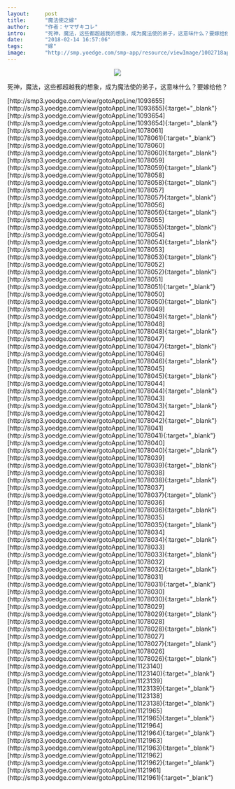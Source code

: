 ```yaml
---
layout:     post
title:      "魔法使之嫁"
author:     "作者：ヤマザキコレ"
intro:      "死神，魔法，这些都超越我的想象，成为魔法使的弟子，这意味什么？要嫁给他？"
date:       "2018-02-14 16:57:06"
tags:       "嫁"
image:      "http://smp.yoedge.com/smp-app/resource/viewImage/1002718appline.png"
---
```

<div style="text-align: center">
<p><img src="http://smp.yoedge.com/smp-app/resource/viewImage/1002718appline.png"/></p>
</div>
<p class="post-meta">
<span>死神，魔法，这些都超越我的想象，成为魔法使的弟子，这意味什么？要嫁给他？</span>
</p>
[http://smp3.yoedge.com/view/gotoAppLine/1093655](http://smp3.yoedge.com/view/gotoAppLine/1093655){:target="_blank"}
[http://smp3.yoedge.com/view/gotoAppLine/1093654](http://smp3.yoedge.com/view/gotoAppLine/1093654){:target="_blank"}
[http://smp3.yoedge.com/view/gotoAppLine/1078061](http://smp3.yoedge.com/view/gotoAppLine/1078061){:target="_blank"}
[http://smp3.yoedge.com/view/gotoAppLine/1078060](http://smp3.yoedge.com/view/gotoAppLine/1078060){:target="_blank"}
[http://smp3.yoedge.com/view/gotoAppLine/1078059](http://smp3.yoedge.com/view/gotoAppLine/1078059){:target="_blank"}
[http://smp3.yoedge.com/view/gotoAppLine/1078058](http://smp3.yoedge.com/view/gotoAppLine/1078058){:target="_blank"}
[http://smp3.yoedge.com/view/gotoAppLine/1078057](http://smp3.yoedge.com/view/gotoAppLine/1078057){:target="_blank"}
[http://smp3.yoedge.com/view/gotoAppLine/1078056](http://smp3.yoedge.com/view/gotoAppLine/1078056){:target="_blank"}
[http://smp3.yoedge.com/view/gotoAppLine/1078055](http://smp3.yoedge.com/view/gotoAppLine/1078055){:target="_blank"}
[http://smp3.yoedge.com/view/gotoAppLine/1078054](http://smp3.yoedge.com/view/gotoAppLine/1078054){:target="_blank"}
[http://smp3.yoedge.com/view/gotoAppLine/1078053](http://smp3.yoedge.com/view/gotoAppLine/1078053){:target="_blank"}
[http://smp3.yoedge.com/view/gotoAppLine/1078052](http://smp3.yoedge.com/view/gotoAppLine/1078052){:target="_blank"}
[http://smp3.yoedge.com/view/gotoAppLine/1078051](http://smp3.yoedge.com/view/gotoAppLine/1078051){:target="_blank"}
[http://smp3.yoedge.com/view/gotoAppLine/1078050](http://smp3.yoedge.com/view/gotoAppLine/1078050){:target="_blank"}
[http://smp3.yoedge.com/view/gotoAppLine/1078049](http://smp3.yoedge.com/view/gotoAppLine/1078049){:target="_blank"}
[http://smp3.yoedge.com/view/gotoAppLine/1078048](http://smp3.yoedge.com/view/gotoAppLine/1078048){:target="_blank"}
[http://smp3.yoedge.com/view/gotoAppLine/1078047](http://smp3.yoedge.com/view/gotoAppLine/1078047){:target="_blank"}
[http://smp3.yoedge.com/view/gotoAppLine/1078046](http://smp3.yoedge.com/view/gotoAppLine/1078046){:target="_blank"}
[http://smp3.yoedge.com/view/gotoAppLine/1078045](http://smp3.yoedge.com/view/gotoAppLine/1078045){:target="_blank"}
[http://smp3.yoedge.com/view/gotoAppLine/1078044](http://smp3.yoedge.com/view/gotoAppLine/1078044){:target="_blank"}
[http://smp3.yoedge.com/view/gotoAppLine/1078043](http://smp3.yoedge.com/view/gotoAppLine/1078043){:target="_blank"}
[http://smp3.yoedge.com/view/gotoAppLine/1078042](http://smp3.yoedge.com/view/gotoAppLine/1078042){:target="_blank"}
[http://smp3.yoedge.com/view/gotoAppLine/1078041](http://smp3.yoedge.com/view/gotoAppLine/1078041){:target="_blank"}
[http://smp3.yoedge.com/view/gotoAppLine/1078040](http://smp3.yoedge.com/view/gotoAppLine/1078040){:target="_blank"}
[http://smp3.yoedge.com/view/gotoAppLine/1078039](http://smp3.yoedge.com/view/gotoAppLine/1078039){:target="_blank"}
[http://smp3.yoedge.com/view/gotoAppLine/1078038](http://smp3.yoedge.com/view/gotoAppLine/1078038){:target="_blank"}
[http://smp3.yoedge.com/view/gotoAppLine/1078037](http://smp3.yoedge.com/view/gotoAppLine/1078037){:target="_blank"}
[http://smp3.yoedge.com/view/gotoAppLine/1078036](http://smp3.yoedge.com/view/gotoAppLine/1078036){:target="_blank"}
[http://smp3.yoedge.com/view/gotoAppLine/1078035](http://smp3.yoedge.com/view/gotoAppLine/1078035){:target="_blank"}
[http://smp3.yoedge.com/view/gotoAppLine/1078034](http://smp3.yoedge.com/view/gotoAppLine/1078034){:target="_blank"}
[http://smp3.yoedge.com/view/gotoAppLine/1078033](http://smp3.yoedge.com/view/gotoAppLine/1078033){:target="_blank"}
[http://smp3.yoedge.com/view/gotoAppLine/1078032](http://smp3.yoedge.com/view/gotoAppLine/1078032){:target="_blank"}
[http://smp3.yoedge.com/view/gotoAppLine/1078031](http://smp3.yoedge.com/view/gotoAppLine/1078031){:target="_blank"}
[http://smp3.yoedge.com/view/gotoAppLine/1078030](http://smp3.yoedge.com/view/gotoAppLine/1078030){:target="_blank"}
[http://smp3.yoedge.com/view/gotoAppLine/1078029](http://smp3.yoedge.com/view/gotoAppLine/1078029){:target="_blank"}
[http://smp3.yoedge.com/view/gotoAppLine/1078028](http://smp3.yoedge.com/view/gotoAppLine/1078028){:target="_blank"}
[http://smp3.yoedge.com/view/gotoAppLine/1078027](http://smp3.yoedge.com/view/gotoAppLine/1078027){:target="_blank"}
[http://smp3.yoedge.com/view/gotoAppLine/1078026](http://smp3.yoedge.com/view/gotoAppLine/1078026){:target="_blank"}
[http://smp3.yoedge.com/view/gotoAppLine/1123140](http://smp3.yoedge.com/view/gotoAppLine/1123140){:target="_blank"}
[http://smp3.yoedge.com/view/gotoAppLine/1123139](http://smp3.yoedge.com/view/gotoAppLine/1123139){:target="_blank"}
[http://smp3.yoedge.com/view/gotoAppLine/1123138](http://smp3.yoedge.com/view/gotoAppLine/1123138){:target="_blank"}
[http://smp3.yoedge.com/view/gotoAppLine/1121965](http://smp3.yoedge.com/view/gotoAppLine/1121965){:target="_blank"}
[http://smp3.yoedge.com/view/gotoAppLine/1121964](http://smp3.yoedge.com/view/gotoAppLine/1121964){:target="_blank"}
[http://smp3.yoedge.com/view/gotoAppLine/1121963](http://smp3.yoedge.com/view/gotoAppLine/1121963){:target="_blank"}
[http://smp3.yoedge.com/view/gotoAppLine/1121962](http://smp3.yoedge.com/view/gotoAppLine/1121962){:target="_blank"}
[http://smp3.yoedge.com/view/gotoAppLine/1121961](http://smp3.yoedge.com/view/gotoAppLine/1121961){:target="_blank"}


